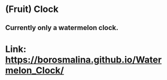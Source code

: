 # (Fruit) Clock
## Currently only a watermelon clock.

# Link: https://borosmalina.github.io/Watermelon_Clock/
